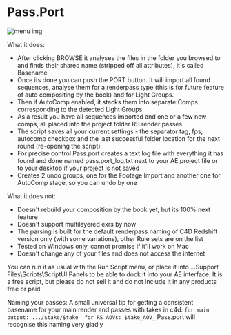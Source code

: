 # Pass.Port
![menu img](https://i.imgur.com/zzlOsnc.png "Pass.Port interface")

 What it does:
* After clicking BROWSE it analyses the files in the folder you browsed to and finds their shared name (stripped off all attributes), it's called Basename
* Once its done you can push the PORT button. It will import all found sequences, analyse them for a renderpass type (this is for future feature of auto compositing by the book) and for Light Groups. 
* Then if AutoComp enabled, it stacks them into separate Comps corresponding to the detected Light Groups
* As a result you have all sequences imported and one or a few new comps, all placed into the project folder RS render passes
* The script saves all your current settings - the separator tag, fps, autocomp checkbox and the last successful folder location for the next round (re-opening the script)
* For precise control Pass.port creates a text log file with everything it has found and done named pass.port_log.txt next to your AE project file or to your desktop if your project is not saved
* Creates 2 undo groups, one for the Footage Import and another one for AutoComp stage, so you can undo by one

What it does not:
* Doesn't rebuild your composition by the book yet, but its 100% next feature
* Doesn't support multilayered exrs by now
* The parsing is built for the default renderpass naming of C4D Redshift version only (with some variations), other Rule sets are on the list
* Tested on Windows only, cannot promise if it'll work on Mac
* Doesn't change any of your files and does not access the internet

You can run it as usual with the Run Script menu, or place it into ...Support Files\Scripts\ScriptUI Panels to be able to dock it into your AE interface. It is a free script, but please do not sell it and do not include it in any products free or paid.

Naming your passes:
A small universal tip for getting a consistent basename for your main render and passes with takes in c4d:
`for main output: .../$take/$take 
for RS AOVs: $take_AOV_`
Pass.port will recognise this naming very gladly

